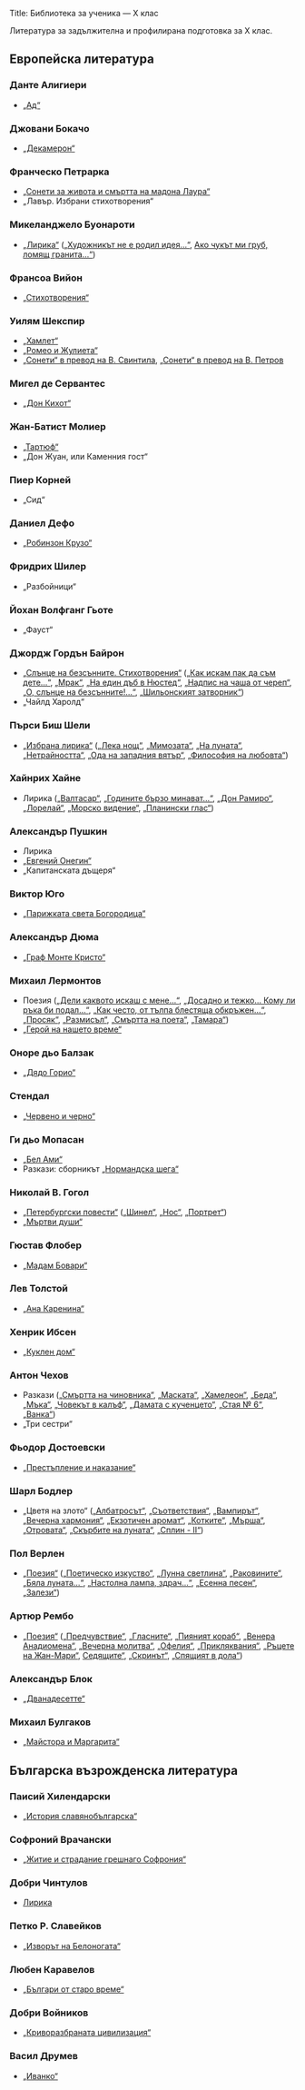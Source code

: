 Title: Библиотека за ученика — X клас

Литература за задължителна и профилирана подготовка за X клас.

## Европейска литература

### Данте Алигиери

* [„Ад“](/text/3776)

### Джовани Бокачо

* [„Декамерон“](/text/5473)

### Франческо Петрарка

* [„Сонети за живота и смъртта на мадона Лаура“](http://www.kadiiski.com/prevodi/petrarka.html)
* „Лавър. Избрани стихотворения“

### Микеланджело Буонароти

* [„Лирика“](/book/594) ([„Художникът не е родил идея…“](/text/13188), [Ако чукът ми груб, ломящ гранита…“](/text/13187))

### Франсоа Вийон

* [„Стихотворения“](/book/371)

### Уилям Шекспир

* [„Хамлет“](/text/4531)
* [„Ромео и Жулиета“](/text/10278)
* [„Сонети“ в превод на В. Свинтила](/text/2833), [„Сонети“ в превод на В. Петров](/text/11153)

### Мигел де Сервантес

* [„Дон Кихот“](/text/2991)

### Жан-Батист Молиер

* [„Тартюф“](/text/2763)
* „Дон Жуан, или Каменния гост“

### Пиер Корней

* „Сид“

### Даниел Дефо

* [„Робинзон Крузо“](/book/2704)

### Фридрих Шилер

* „Разбойници“

### Йохан Волфганг Гьоте

* „Фауст“

### Джордж Гордън Байрон

* [„Слънце на безсънните. Стихотворения“](/book/38) ([„Как искам пак да съм дете…“](/text/6646), [„Мрак“](/text/6686), [„На един дъб в Нюстед“](/text/6649), [„Надпис на чаша от череп“](/text/6651), [„О, слънце на безсънните!…“](/text/6676), [„Шильонският затворник“](/text/6689))
* „Чайлд Харолд“

### Пърси Биш Шели

* [„Избрана лирика“](/book/31) ([„Лека нощ“](/text/5562), [„Мимозата“](/text/5574), [„На луната“](/text/5552), [„Нетрайността“](/text/5545), [„Ода на западния вятър“](/text/5548), [„Философия на любовта“](/text/5550))

### Хайнрих Хайне

* Лирика ([„Валтасар“](/text/14275), [„Годините бързо минават…“](/text/19051), [„Дон Рамиро“](/text/14274), [„Лорелай“](/text/19049), [„Морско видение“](/text/14279), [„Планински глас“](/text/14272))

### Александър Пушкин

* Лирика
* [„Евгений Онегин“](/text/3602)
* „Капитанската дъщеря“

### Виктор Юго

* [„Парижката света Богородица“](/text/4283)

### Александър Дюма

* [„Граф Монте Кристо“](/text/2170)

### Михаил Лермонтов

* Поезия ([„Дели каквото искаш с мене…“](/text/17934), [„Досадно и тежко… Кому ли ръка би подал…“](/text/17933), [„Как често, от тълпа блестяща обкръжен…“](/text/17932), [„Просяк“](/text/17936), [„Размисъл“](/text/17931), [„Смъртта на поета“](/text/17930), [„Тамара“](/text/17935))
* [„Герой на нашето време“](/text/21611)

### Оноре дьо Балзак

* [„Дядо Горио“](/text/24916)

### Стендал

* [„Червено и черно“](/text/5044)

### Ги дьо Мопасан

* [„Бел Ами“](/text/14994)
* Разкази: сборникът [„Нормандска шега“](/book/3840)

### Николай В. Гогол

* [„Петербургски повести“](/book/137) ([„Шинел“](/text/10939), [„Нос“](/text/10937), [„Портрет“](/text/10938))
* [„Мъртви души“](/text/9020)

### Гюстав Флобер

* [„Мадам Бовари“](/text/14997)

### Лев Толстой

* [„Ана Каренина“](/text/14807)

### Хенрик Ибсен

* [„Куклен дом“](/text/2810)

### Антон Чехов

* Разкази ([„Смъртта на чиновника“](/text/1977), [„Маската“](/text/1988), [„Хамелеон“](/text/1986), [„Беда“](/text/2001), [„Мъка“](/text/2005), [„Човекът в калъф“](/text/11135), [„Дамата с кученцето“](/text/11138), [„Стая № 6“](/text/11145), [„Ванка“](/text/11125))
* „Три сестри“

### Фьодор Достоевски

* [„Престъпление и наказание“](/text/2321)

### Шарл Бодлер

* „Цветя на злото“ ([„Албатросът“](/text/10620), [„Съответствия“](/text/10754), [„Вампирът“](/text/10624), [„Вечерна хармония“](/text/10628), [„Екзотичен аромат“](/text/10755), [„Котките“](/text/10769), [„Мърша“](/text/10622), [„Отровата“](/text/10759), [„Скърбите на луната“](/text/10760), [„Сплин - II“](/text/10765))

### Пол Верлен

* [„Поезия“](/book/219-poezija "book:219-poezija") ([„Поетическо изкуство“](/text/10781), [„Лунна светлина“](/text/13388), [„Раковините“](/text/13391), [„Бяла луната…“](/text/10779), [„Настолна лампа, здрач…“](/text/10780), [„Есенна песен“](/text/10776), [„Залези“](/text/10775))

### Артюр Рембо

* [„Поезия“](/book/282) ([„Предчувствие“](/text/10782), [„Гласните“](/text/10785), [„Пияният кораб“](/text/10795), [„Венера Анадиомена“](/text/10793), [„Вечерна молитва“](/text/14829), [„Офелия“](/text/10783), [„Прикляквания“](/text/10792), [„Ръцете на Жан-Мари“](/text/14831), [Седящите“](/text/10789), [„Скринът“](/text/10784), [„Спящият в дола“](/text/10787))

### Александър Блок

* [„Дванадесетте“](/text/13184)

### Михаил Булгаков

* [„Майстора и Маргарита“](/text/595)

## Българска възрожденска литература

### Паисий Хилендарски

* [„История славянобългарска“](/text/3746)

### Софроний Врачански

* [„Житие и страдание грешнаго Софрония“](/text/7466)

### Добри Чинтулов

* [Лирика](/person/dobri_chintulov)

### Петко Р. Славейков

* [„Изворът на Белоногата“](/text/4227)

### Любен Каравелов

* [„Българи от старо време“](/text/4128)

### Добри Войников

* [„Криворазбраната цивилизация“](/text/3750)

### Васил Друмев

* [„Иванко“](/text/3751)
